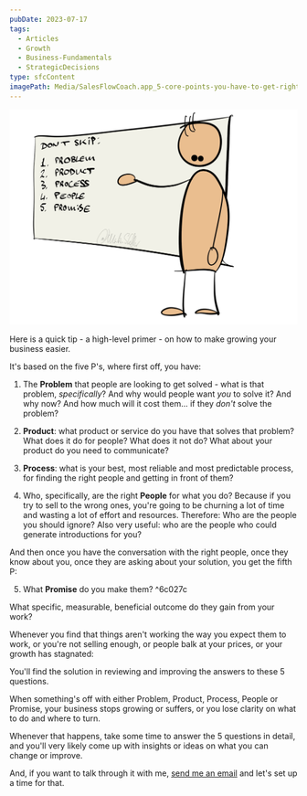 ```yaml
---
pubDate: 2023-07-17
tags:
  - Articles
  - Growth
  - Business-Fundamentals
  - StrategicDecisions
type: sfcContent
imagePath: Media/SalesFlowCoach.app_5-core-points-you-have-to-get-right-if-you-want-your-business-to-grow_MartinStellar.jpg
---
```


![](Media/SalesFlowCoach.app_5-core-points-you-have-to-get-right-if-you-want-your-business-to-grow_MartinStellar.jpg)

Here is a quick tip - a high-level primer - on how to make growing your business easier.

It's based on the five P's, where first off, you have:

1. The **Problem** that people are looking to get solved -  what is that problem, _specifically_?
   And why would people want *you* to solve it?
   And why now?
   And how much will it cost them... if they *don't* solve the problem?

2. **Product**: what product or service do you have that solves that problem?
   What does it do for people? What does it not do?
   What about your product do you need to communicate?

3. **Process**: what is your best, most reliable and most predictable process, for finding the right people and getting in front of them?

4. Who, specifically, are the right **People** for what you do?
   Because if you try to sell to the wrong ones, you're going to be churning a lot of time and wasting a lot of effort and resources.
   Therefore: Who are the people you should ignore?
   Also very useful: who are the people who could generate introductions for you?

And then once you have the conversation with the right people, once they know about you, once they are asking about your solution, you get the fifth P:

5. What **Promise** do you make them?    ^6c027c

What specific, measurable, beneficial outcome do they gain from your work?

Whenever you find that things aren't working the way you expect them to work, or you're not selling enough, or people balk at your prices, or your growth has stagnated:

You'll find the solution in reviewing and improving the answers to these 5 questions.

When something's off with either Problem, Product, Process, People or Promise, your business stops growing or suffers, or you lose clarity on what to do and where to turn.

Whenever that happens, take some time to answer the 5 questions in detail, and you'll very likely come up with insights or ideas on what you can change or improve.

And, if you want to talk through it with me, [send me an email](mailto:personal@salesflowcoach.app) and let's set up a time for that.
